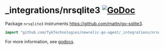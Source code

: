 # _integrations/nrsqlite3 [![GoDoc](https://godoc.org/github.com/TykTechnologies/newrelic-go-agent/_integrations/nrsqlite3?status.svg)](https://godoc.org/github.com/TykTechnologies/newrelic-go-agent/_integrations/nrsqlite3)

Package `nrsqlite3` instruments https://github.com/mattn/go-sqlite3.

```go
import "github.com/TykTechnologies/newrelic-go-agent/_integrations/nrsqlite3"
```

For more information, see
[godocs](https://godoc.org/github.com/TykTechnologies/newrelic-go-agent/_integrations/nrsqlite3).
